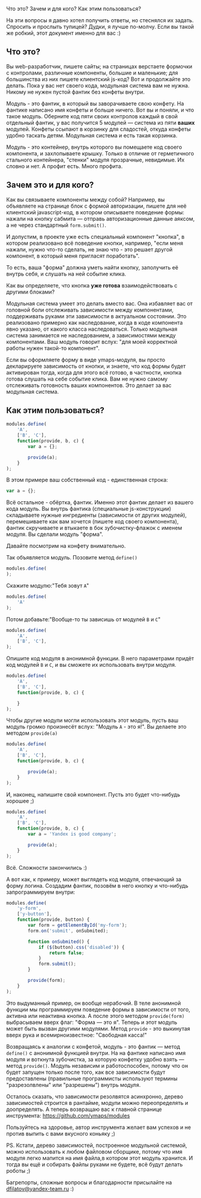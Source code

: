 Что это? Зачем и для кого? Как этим пользоваться?

На эти вопросы я давно хотел получить ответы, но стеснялся их задать. Спросить и прослыть тупицей? Дудки,
я лучше по-молчу. Если вы такой же робкий, этот документ именно для вас :)

Что это?
--------
Вы web-разработчик, пишете сайты; на страницах верстаете формочки с контролами,
различные компоненты, большие и маленькие; для большинства из них
пишете клиентский js-код? Вот и продолжайте это делать. Пока у вас нет своего кода,
модульная система вам не нужна. Никому не нужен пустой фантик без конфеты внутри.

Модуль - это фантик, в который вы заворачиваете свою конфету. На фантике написано имя конфеты и больше ничего. Вот вы
 и поняли, и что такое модуль. Оберните код пяти своих контролов каждый в свой отдельный фантик,
 у вас получится 5 модулей — система из пяти **ваших** модулей. Конфеты ссыпают в корзинку для сладостей,
 откуда  конфеты удобно таскать детям. Модульная система и есть такая корзинка.

 Модуль - это контейнер, внутрь которого вы помещаете код своего компонента, и захлопываете крышку. Только в отличие
 от герметичного стального контейнера, "стенки" модуля прозрачные, невидимые. Их словно и нет. А профит есть. Много
 профита.


Зачем это и для кого?
--------------------
Как вы связываете компоненты между собой? Например, вы объявляете на странице блок с формой авторизации,
пишете для неё  клиентский javascript-код, в котором описываете поведение формы: нажали на кнопку сабмита — отправь
авторизационные данные аяксом, а не через стандартный `form.submit()`.

И допустим, в проекте уже есть специальный компонент "кнопка", в котором реализовано всё поведение кнопки,
например, "если меня нажали, нужно что-то сделать, не знаю что - это решает другой компонент,
в который меня пригласят поработать".

То есть, ваша "форма" должна уметь найти кнопку, заполучить её внутрь себя, и слушать на ней событие клика.

Как вы определяете, что кнопка **уже готова** взаимодействовать с другими блоками?


Модульная система умеет это делать вместо вас. Она избавляет вас от головной боли отслеживать зависимости между
компонентами, поддерживать руками эти зависимости в актуальном состоянии. Это реализовано примерно как наследование,
 когда в коде компонента явно указано, от какого класса наследоваться. Только модульная система занимается не наследованием,
а зависимостями между компонентами. Ваш модуль говорит вслух: "для моей корректной работы нужен такой-то компонент".

Если вы оформляете форму в виде ymaps-модуля, вы просто декларируете зависимость от кнопки, и знаете,
что код формы будет активирован тогда, когда для этого всё готово, в частности, кнопка готова слушать на себе событие
клика. Вам не нужно самому отслеживать готовность ваших компонентов. Это делает за вас модульная система.


Как этим пользоваться?
---------------------
````javascript
modules.define(
    'A',
    ['B', 'C'],
    function(provide, b, c) {
        var a = {};

        provide(a);
    }
);
````

В этом примере ваш собственный код  - единственная строка:
````javascript
var a = {};
````

Всё остальное - обёртка, фантик. Именно этот фантик делает из вашего кода модуль.
Вы внутрь фантика (специальные js-конструкции) складываете нужные ингредиенты (зависимости от других
модулей), перемешиваете как вам хочется (пишете код своего компонента), фантик скручиваете и втыкаете
в бок зубочистку-флажок с именем модуля. Вы сделали модуль "форма".

Давайте посмотрим на конфету внимательно.

Так объявляется модуль. Позовите метод `define()`
````javascript
modules.define(
);
````

Скажите модулю:"Тебя зовут `А`"
````javascript
modules.define(
    'A'
);
````

Потом добавьте:"Вообще-то ты зависишь от модулей `В` и `С`"
````javascript
modules.define(
    'A',
    ['B', 'C'],
);
````

Опишите код модуля в анонимной функции. В него параметрами придёт код модулей `B` и `С`,
и вы сможете их использовать внутри модуля.
````javascript
modules.define(
    'A',
    ['B', 'C'],
    function(provide, b, c) {

    }
);
````

Чтобы другие модули могли использовать этот модуль, пусть ваш модуль громко произнесёт вслух:
"Модуль `А` - это я!". Вы делаете это методом `provide(а)`
````javascript
modules.define(
    'A',
    ['B', 'C'],
    function(provide, b, c) {

        provide(a);
    }
);
````

И, наконец, напишите свой компонент. Пусть это будет что-нибудь хорошее ;)
````javascript
modules.define(
    'A',
    ['B', 'C'],
    function(provide, b, c) {
        var a = 'Yandex is good company';

        provide(a);
    }
);
````

Всё. Сложности закончились :)

А вот как, к примеру, может выглядеть код модуля, отвечающий за форму логина. Создадим фантик,
позовём в него кнопку и что-нибудь запрограммируем внутри:
````javascript
modules.define(
    'y-form',
    ['y-button'],
    function(provide, button) {
        var form = getElementById('my-form');
        form.on('submit', onSubmited);

        function onSubmited() {
            if ($(button).css('disabled')) {
                return false;
            }
            form.submit();
        }

        provide(form);
    }
);
````

Это выдуманный пример, он вообще нерабочий. В теле анонимной функции мы программируем поведение формы в
зависимости от того, активна или неактивна кнопка. А после этого методом `provide(form)` выбрасываем вверх флаг:
"Форма — это я". Теперь и этот модуль может быть вызван другими модулями. Метод `provide` - это выкинутая вверх рука
и всемирноизвестное: "Свободная касса!"

Возвращаясь к аналогии с конфетой, модуль - это фантик — метод `define()` с анонимной функцией внутри. На
на фантике написано имя модуля и воткнута зубочистка, за которую конфетку удобно взять — метод `provide()`. Модуль
независим и работоспособен, потому что он будет запущен только после того, как все зависимости будут предоставлены
(правильные программисты используют термины "разрезолвлены" или "разрешены") внутрь модуля.

Осталось сказать, что зависимости резолвятся асинхронно, дерево зависимостей строится в рантайме,
модули можно переопределять и доопределять. А теперь возвращаю вас к главной странице инструмента: https://github.com/ymaps/modules

Пользуйтесь на здоровье, автор инструмента желает вам успехов и не против выпить с вами вкусного коньяку ;)

PS. Кстати, дерево зависимостей, построенное модульной системой, можно использовать к любом файловом сборщике,
потому что имя модуля легко мапится на имя файла,в котором этот модуль хранится. И тогда
вы ещё и собирать файлы руками не будете, всё будут делать роботы ;)


Багрепорты, сложные вопросы и благодарности присылайте на dfilatov@yandex-team.ru :)
